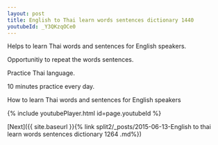 ```yaml
---
layout: post
title: English to Thai learn words sentences dictionary 1440 
youtubeId: _Y3QKzqOCe0
---
```

 
 
Helps to learn Thai words and sentences for English speakers.

Opportunitiy to repeat the words sentences. 

Practice Thai language. 
 
10 minutes practice every day. 
 
How to learn Thai words and sentences for English speakers 
 
{% include youtubePlayer.html id=page.youtubeId %}
 
 
[Next]({{ site.baseurl }}{% link  split2/_posts/2015-06-13-English to thai learn words sentences dictionary 1264 .md%})
 
